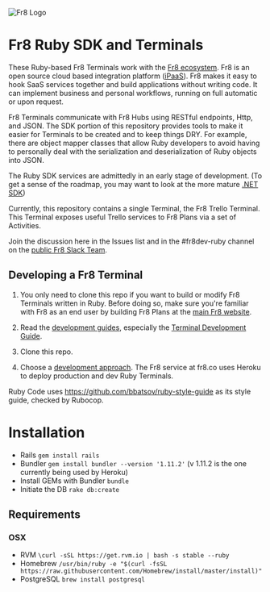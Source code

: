 ![Fr8 Logo](https://github.com/Fr8org/Fr8Core/blob/master/Docs/img/Fr8Logo.png)

# Fr8 Ruby SDK and Terminals

These Ruby-based Fr8 Terminals work with the [Fr8 ecosystem](http://www.fr8.co). Fr8 is an open source cloud based integration platform ([iPaaS](https://en.wikipedia.org/wiki/Cloud-based_integration)). Fr8 makes it easy to hook SaaS services together and build applications without writing code. It can implement business and personal workflows, running on full automatic or upon request.

Fr8 Terminals communicate with Fr8 Hubs using RESTful endpoints, Http, and JSON. The SDK portion of this repository provides tools to make it easier for Terminals to be created and to keep things DRY. For example, there are object mapper classes that allow Ruby developers to avoid having to personally deal with the serialization and deserialization of Ruby objects into JSON.

The Ruby SDK services are admittedly in an early stage of development. (To get a sense of the roadmap, you may want to look at the more mature [.NET SDK](https://github.com/Fr8org/Fr8Core/blob/master/Docs/ForDevelopers/SDK/.NET/Home.md))


Currently, this repository contains a single Terminal, the Fr8 Trello Terminal. This Terminal exposes useful Trello services to Fr8 Plans via a set of Activities.

Join the discussion here in the Issues list and in the #fr8dev-ruby channel on the [public Fr8 Slack Team](http://slack.fr8.co).


## Developing a Fr8 Terminal


1) You only need to clone this repo if you want to build or modify Fr8 Terminals written in Ruby. Before doing so, make sure you're familiar with Fr8 as an end user by building Fr8 Plans at the [main Fr8 website](http://fr8.co).

2) Read the [development guides](https://github.com/Fr8org/Fr8Core/blob/master/Docs/ForDevelopers/DevGuideHome.md), especially the [Terminal Development Guide](https://github.com/Fr8org/Fr8Core/blob/master/Docs/ForDevelopers/DevelopmentGuides/TerminalDevelopmentGuide.md).

3) Clone this repo.

4) Choose a [development approach](https://github.com/Fr8org/Fr8Core/blob/master/Docs/ForDevelopers/DevelopmentGuides/ChoosingADevelopmentApproach.md).  The Fr8 service at fr8.co uses Heroku to deploy production and dev Ruby Terminals.  


Ruby Code uses https://github.com/bbatsov/ruby-style-guide as its style guide, checked by Rubocop.

# Installation

- Rails `gem install rails`
- Bundler `gem install bundler --version '1.11.2'` (v 1.11.2 is the one currently being used by Heroku)
- Install GEMs with Bundler `bundle`
- Initiate the DB `rake db:create`

## Requirements

### OSX
- RVM `\curl -sSL https://get.rvm.io | bash -s stable --ruby`
- Homebrew `/usr/bin/ruby -e "$(curl -fsSL https://raw.githubusercontent.com/Homebrew/install/master/install)"`
- PostgreSQL `brew install postgresql`
